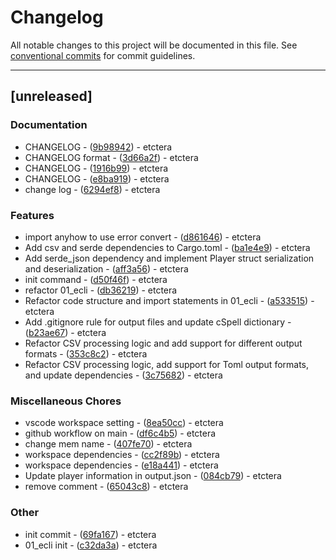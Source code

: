 # Changelog

All notable changes to this project will be documented in this file. See [conventional commits](https://www.conventionalcommits.org/) for commit guidelines.

---
## [unreleased]

### Documentation

- CHANGELOG - ([9b98942](https://github.com/atnoon83/01-rcli/commit/9b98942ab4a28c3dfa685b2779eed1fc7dabd0ac)) - etctera
- CHANGELOG format - ([3d66a2f](https://github.com/atnoon83/01-rcli/commit/3d66a2f7e4fe6f8dca93bf2b6680d18e5fdc1440)) - etctera
- CHANGELOG - ([1916b99](https://github.com/atnoon83/01-rcli/commit/1916b9944d7b618cf52f6e1c59f77f8d9eef7ec4)) - etctera
- CHANGELOG - ([e8ba919](https://github.com/atnoon83/01-rcli/commit/e8ba919173c519c6376762afd3aed9f3e50aa70c)) - etctera
- change log - ([6294ef8](https://github.com/atnoon83/01-rcli/commit/6294ef8f0372ceebd5e3702e61ba5ab290fce20b)) - etctera

### Features

- import anyhow to use error convert - ([d861646](https://github.com/atnoon83/01-rcli/commit/d8616463a0bd33bd19a8fe2f6798238cd7943463)) - etctera
- Add csv and serde dependencies to Cargo.toml - ([ba1e4e9](https://github.com/atnoon83/01-rcli/commit/ba1e4e9d28dc4464b56708ceafb46d31d10af042)) - etctera
- Add serde_json dependency and implement Player struct serialization and deserialization - ([aff3a56](https://github.com/atnoon83/01-rcli/commit/aff3a5639a043ce30b34d0b4718e794c4452ddf7)) - etctera
- init command - ([d50f46f](https://github.com/atnoon83/01-rcli/commit/d50f46fe47a277cd88950de6432dda16d4c229f4)) - etctera
- refactor 01_ecli - ([db36219](https://github.com/atnoon83/01-rcli/commit/db362193b88401cdb48f4bb9903caa5ab2eabb66)) - etctera
- Refactor code structure and import statements in 01_ecli - ([a533515](https://github.com/atnoon83/01-rcli/commit/a53351583f72a8a568c33b63680a1b30aae49776)) - etctera
- Add .gitignore rule for output files and update cSpell dictionary - ([b23ae67](https://github.com/atnoon83/01-rcli/commit/b23ae6773ab912bbaadf4a87f7c9ad8cb6c0e0da)) - etctera
- Refactor CSV processing logic and add support for different output formats - ([353c8c2](https://github.com/atnoon83/01-rcli/commit/353c8c250ce5ee45a850cf1a39d0051ab119410c)) - etctera
- Refactor CSV processing logic, add support for Toml output formats, and update dependencies - ([3c75682](https://github.com/atnoon83/01-rcli/commit/3c7568205283ab451fe4dbc75cdc8a51f538fdcb)) - etctera

### Miscellaneous Chores

- vscode workspace setting - ([8ea50cc](https://github.com/atnoon83/01-rcli/commit/8ea50cca471eef4bfe9546ef90234609a40a3003)) - etctera
- github workflow on main - ([df6c4b5](https://github.com/atnoon83/01-rcli/commit/df6c4b5a1f7aa759ae7c47580aa530aadbb40e85)) - etctera
- change mem name - ([407fe70](https://github.com/atnoon83/01-rcli/commit/407fe70e34b8c6489632461a7a4be1c5b0684b15)) - etctera
- workspace dependencies - ([cc2f89b](https://github.com/atnoon83/01-rcli/commit/cc2f89bea1f47083b714f98fb6e6da7d3d8499ad)) - etctera
- workspace dependencies - ([e18a441](https://github.com/atnoon83/01-rcli/commit/e18a44187bcaeb694747c7ca25289d7025940f85)) - etctera
- Update player information in output.json - ([084cb79](https://github.com/atnoon83/01-rcli/commit/084cb79681b8be56fe3cab355c1afa261363d0b5)) - etctera
- remove comment - ([65043c8](https://github.com/atnoon83/01-rcli/commit/65043c88ebb2c1d01c068c968f7327d8ae83c5ab)) - etctera

### Other

- init commit - ([69fa167](https://github.com/atnoon83/01-rcli/commit/69fa1671f934685f4c6f0a574d24f400320ad71b)) - etctera
- 01_ecli init - ([c32da3a](https://github.com/atnoon83/01-rcli/commit/c32da3a4d3ad696dca23d4a88ae1c36618fc1b66)) - etctera

<!-- generated by git-cliff -->
